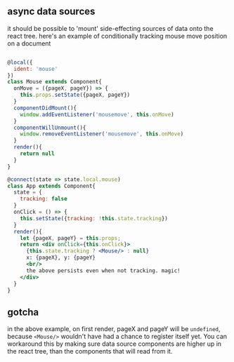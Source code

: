 async data sources
---

it should be possible to 'mount' side-effecting sources of data onto the react tree. here's an example of conditionally tracking mouse move position on a document

```jsx

@local({
  ident: 'mouse'
})
class Mouse extends Component{
  onMove = ({pageX, pageY}) => {
    this.props.setState({pageX, pageY})
  }
  componentDidMount(){
    window.addEventListener('mousemove', this.onMove)
  }
  componentWillUnmount(){
    window.removeEventListener('mousemove', this.onMove)
  }
  render(){
    return null
  }
}

@connect(state => state.local.mouse)
class App extends Component{
  state = {
    tracking: false
  }
  onClick = () => {
    this.setState({tracking: !this.state.tracking})
  }
  render(){
    let {pageX, pageY} = this.props;
    return <div onClick={this.onClick}>
      {this.state.tracking ? <Mouse/> : null}
      x: {pageX}, y: {pageY}
      <br/>
      the above persists even when not tracking. magic!
    </div>
  }
}
```

gotcha
---

in the above example, on first render, pageX and pageY will be `undefined`, because `<Mouse/>` wouldn't have had a chance to register itself yet. You can workaround this by making sure data source components are higher up in the react tree, than the components that will read from it.